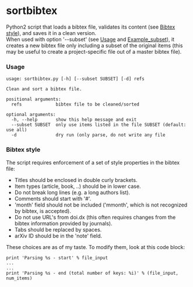 # sortbibtex
Python2 script that loads a bibtex file, validates its content (see [Bibtex style](#bibtex-style)), and saves it in a clean version.  
When used with option '--subset' (see [Usage](#usage) and [Example_subset](Example_subset)), it creates a new bibtex file only including a subset of the original items (this may be useful to create a project-specific file out of a master bibtex file).

### Usage

    usage: sortbibtex.py [-h] [--subset SUBSET] [-d] refs

    Clean and sort a bibtex file.

    positional arguments:
      refs             bibtex file to be cleaned/sorted

    optional arguments:
      -h, --help       show this help message and exit
      --subset SUBSET  only use items listed in the file SUBSET (default: use all)
      -d               dry run (only parse, do not write any file

### Bibtex style
The script requires enforcement of a set of style properties in the bibtex file:
 - Titles should be enclosed in double curly brackets.
 - Item types (article, book, ..) should be in lower case.
 - Do not break long lines (e.g. a long authors list).
 - Comments should start with '#'.
 - 'month' field should not be included ('mmonth', which is not recognized by bibtex, is accepted).
 - Do not use URL's from doi.dx (this often requires changes from the bibtex information provided by journals).
 - Tabs should be replaced by spaces.
 - arXiv ID should be in the 'note' field.

These choices are as of my taste. To modify them, look at this code block:

    print 'Parsing %s - start' % file_input
    ...
    ...
    print 'Parsing %s - end (total number of keys: %i)' % (file_input, num_items)


